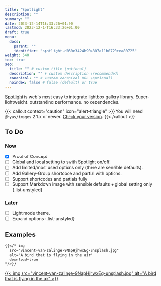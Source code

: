 ```yaml
---
title: "Spotlight"
description: ""
summary: ""
date: 2023-12-14T16:33:26+01:00
lastmod: 2023-12-14T16:33:26+01:00
draft: true
menu:
  docs:
    parent: ""
    identifier: "spotlight-d060e3424b90a807a11b0720cea80725"
weight: 640
toc: true
seo:
  title: "" # custom title (optional)
  description: "" # custom description (recommended)
  canonical: "" # custom canonical URL (optional)
  noindex: false # false (default) or true
---
```


[Spotlight](https://github.com/nextapps-de/spotlight) is web's most easy to integrate lightbox gallery library. Super-lightweight, outstanding performance, no dependencies.

{{< callout context="caution" icon="alert-triangle" >}}
You will need `@hyas/images` 2.1.x or newer. [Check your version](/docs/start-here/getting-started/#check-if-images-is-installed).
{{< /callout >}}

## To Do

### Now

- [x] Proof of Concept
- [ ] Global and local setting to swith Spotlight on/off.
- [ ] Add limited/most used options only (there are sensible defaults).
- [ ] Add Gallery-Group shortcode and partial with options.
- [ ] Support shortcodes and partials fully
- [ ] Support Markdown image with sensible defaults + global setting only
{.list-unstyled}

### Later
- [ ] Light mode theme.
- [ ] Expand options
{.list-unstyled}

## Examples

```md
{{</* img
  src="vincent-van-zalinge-9NapHjhwxEg-unsplash.jpg"
  alt="A bird that is flying in the air"
  download=true
*/>}}
```

<a class="spotlight" data-download="true" href="vincent-van-zalinge-9NapHjhwxEg-unsplash.jpg">

{{< img src="vincent-van-zalinge-9NapHjhwxEg-unsplash.jpg" alt="A bird that is flying in the air" >}}

</a>
